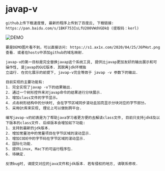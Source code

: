 # javap-v
    github上传下载速度慢, 最新的程序上传到了百度云, 下载链接:
	https://pan.baidu.com/s/1BKF753IsLfU200VWdVGDkQ (提取码：kerl)  

![DEMO](https://s1.ax1x.com/2020/04/25/J6PHot.png)

    要是DEMO图片看不到，可以直接访问: https://s1.ax1x.com/2020/04/25/J6PHot.png 查看. 或者在hosts中添加github的域名映射.
    
    javap-v的第一目标是完全替换javap这个系统工具, 提供比javap更加友好的输出展示和可操作性, 是javap的GUI版本. 其脱离jdk环境独  
    立运行. 在优化展示的前提下, javap-v完全等效于 javap -v 参数下的输出. 

    目前实现的主要功能有:
    1. 完全实现了javap -v下的结果输出.
    2. 通过一个树形控件来对javap命令的结果进行分块展示.
    3. 增加class文件的字节显示。
    4. 点击树形结构中的分块时, 会在字节区域同步滚动且加亮显示分块对应的字节部分。
    5. 采用Qt库来实现, 理论上可以做到跨平台.
    
    编写javap-v的初衷是为了帮助java学习者更方便的去解读class文件, 目前只支持jdk8及以下版本的class文件. 后续版本会增加如下功能:  
    1. 支持到最新的jdk版本.
    2. 增加常量池中的常量项目在字节区域的滚动显示.  
    3. 增加CODE中的字节码在字节区域的滚动显示.
    4. 国际化功能.
    5. 提供Linux, Mac下的可运行程序包.
    6. 待确定.
    
    反馈bug时, 请提交对应的java文件和jdk版本. 若有侵权的地方, 请联系修改.

    
